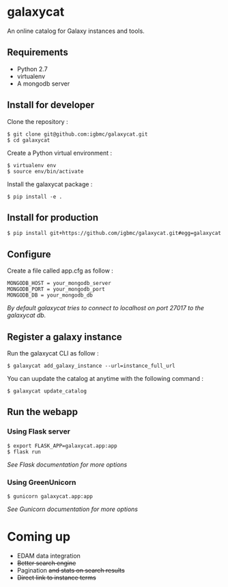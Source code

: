 # galaxycat

An online catalog for Galaxy instances and tools.

## Requirements

  * Python 2.7
  * virtualenv
  * A mongodb server

## Install for developer

Clone the repository :

    $ git clone git@github.com:igbmc/galaxycat.git
    $ cd galaxycat

Create a Python virtual environment :

    $ virtualenv env
    $ source env/bin/activate

Install the galaxycat package :

    $ pip install -e .

## Install for production

    $ pip install git+https://github.com/igbmc/galaxycat.git#egg=galaxycat

## Configure

Create a file called app.cfg as follow :

    MONGODB_HOST = your_mongodb_server
    MONGODB_PORT = your_mongodb_port
    MONGODB_DB = your_mongodb_db

*By default galaxycat tries to connect to localhost on port 27017 to the galaxycat db.*

## Register a galaxy instance

Run the galaxycat CLI as follow :

    $ galaxycat add_galaxy_instance --url=instance_full_url

You can uupdate the catalog at anytime with the following command :

    $ galaxycat update_catalog

## Run the webapp

### Using Flask server

    $ export FLASK_APP=galaxycat.app:app
    $ flask run

*See Flask documentation for more options*

### Using GreenUnicorn

    $ gunicorn galaxycat.app:app

*See Gunicorn documentation for more options*

# Coming up

  * EDAM data integration
  * ~~Better search engine~~
  * Pagination ~~and stats on search results~~
  * ~~Direct link to instance terms~~
